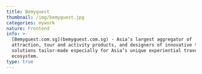 ```yaml
---
title: Bemyguest
thumbnail: /img/bemyguest.jpg
categories: mywork
nature: Frontend
info: >-
  [Bemyguest.com.sg](bemyguest.com.sg) - Asia’s largest aggregator of
  attraction, tour and activity products, and designers of innovative tech
  solutions tailor-made especially for Asia’s unique experiential travel
  ecosystem.
type: true
---
```


